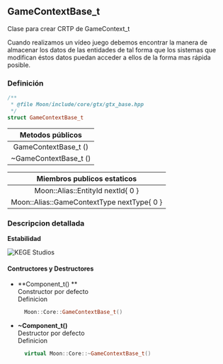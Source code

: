 ## **GameContextBase_t**

Clase para crear CRTP de GameContext_t

Cuando realizamos un vídeo juego debemos encontrar la manera de almacenar los datos de las entidades de tal forma que los sistemas que modifican éstos datos puedan acceder a ellos de la forma mas rápida posible.

### Definición
``` C++
/**
 * @file Moon/include/core/gtx/gtx_base.hpp
 */
struct GameContextBase_t
```

| **Metodos públicos**                       |
|:------------------------------------------:|
| GameContextBase_t ()                       |
| ~GameContextBase_t ()                      |

| **Miembros publicos estaticos**            |
| :-------------------------:                |
| Moon::Alias::EntityId nextId{ 0 }          |
| Moon::Alias::GameContextType nextType{ 0 } |

### **Descripcion detallada**

**Estabilidad**

![KEGE Studios](https://raw.githubusercontent.com/reitmas32/Moon/master/assets/stability/stability_2.png)

#### Contructores y Destructores

- **Component_t() **<br>
  Constructor por defecto<br>
  Definicion
  ``` C++
    Moon::Core::GameContextBase_t()
  ```

- **~Component_t()**<br>
  Destructor por defecto<br>
  Definicion
  ``` C++
    virtual Moon::Core::~GameContextBase_t()
  ```